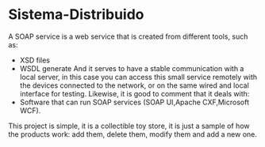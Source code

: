 # Sistema-Distribuido
A SOAP service is a web service that is created from different tools, such as:
- XSD files
- WSDL generate
And it serves to have a stable communication with a local server, in this case you can access this small service remotely with the devices connected to the network, or on the same wired and local interface for testing. Likewise, it is good to comment that it deals with:
- Software that can run SOAP services (SOAP UI,Apache CXF,Microsoft WCF).

This project is simple, it is a collectible toy store, it is just a sample of how the products work: add them, delete them, modify them and add a new one.
